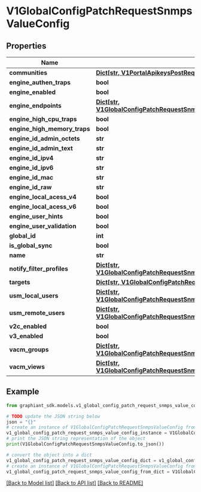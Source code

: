 # V1GlobalConfigPatchRequestSnmpsValueConfig


## Properties

Name | Type | Description | Notes
------------ | ------------- | ------------- | -------------
**communities** | [**Dict[str, V1PortalApikeysPostRequest]**](V1PortalApikeysPostRequest.md) |  | [optional] 
**engine_authen_traps** | **bool** |  | [optional] 
**engine_enabled** | **bool** |  | [optional] 
**engine_endpoints** | [**Dict[str, V1GlobalConfigPatchRequestSnmpsValueConfigEngineEndpointsValue]**](V1GlobalConfigPatchRequestSnmpsValueConfigEngineEndpointsValue.md) |  | [optional] 
**engine_high_cpu_traps** | **bool** |  | [optional] 
**engine_high_memory_traps** | **bool** |  | [optional] 
**engine_id_admin_octets** | **str** |  | [optional] 
**engine_id_admin_text** | **str** |  | [optional] 
**engine_id_ipv4** | **str** |  | [optional] 
**engine_id_ipv6** | **str** |  | [optional] 
**engine_id_mac** | **str** |  | [optional] 
**engine_id_raw** | **str** |  | [optional] 
**engine_local_acess_v4** | **bool** |  | [optional] 
**engine_local_acess_v6** | **bool** |  | [optional] 
**engine_user_hints** | **bool** |  | [optional] 
**engine_user_validation** | **bool** |  | [optional] 
**global_id** | **int** |  | [optional] 
**is_global_sync** | **bool** |  | [optional] 
**name** | **str** |  | [optional] 
**notify_filter_profiles** | [**Dict[str, V1GlobalConfigPatchRequestSnmpsValueConfigNotifyFilterProfilesValue]**](V1GlobalConfigPatchRequestSnmpsValueConfigNotifyFilterProfilesValue.md) |  | [optional] 
**targets** | [**Dict[str, V1GlobalConfigPatchRequestSnmpsValueConfigTargetsValue]**](V1GlobalConfigPatchRequestSnmpsValueConfigTargetsValue.md) |  | [optional] 
**usm_local_users** | [**Dict[str, V1GlobalConfigPatchRequestSnmpsValueConfigUsmLocalUsersValue]**](V1GlobalConfigPatchRequestSnmpsValueConfigUsmLocalUsersValue.md) |  | [optional] 
**usm_remote_users** | [**Dict[str, V1GlobalConfigPatchRequestSnmpsValueConfigUsmRemoteUsersValue]**](V1GlobalConfigPatchRequestSnmpsValueConfigUsmRemoteUsersValue.md) |  | [optional] 
**v2c_enabled** | **bool** |  | [optional] 
**v3_enabled** | **bool** |  | [optional] 
**vacm_groups** | [**Dict[str, V1GlobalConfigPatchRequestSnmpsValueConfigVacmGroupsValue]**](V1GlobalConfigPatchRequestSnmpsValueConfigVacmGroupsValue.md) |  | [optional] 
**vacm_views** | [**Dict[str, V1GlobalConfigPatchRequestSnmpsValueConfigVacmViewsValue]**](V1GlobalConfigPatchRequestSnmpsValueConfigVacmViewsValue.md) |  | [optional] 

## Example

```python
from graphiant_sdk.models.v1_global_config_patch_request_snmps_value_config import V1GlobalConfigPatchRequestSnmpsValueConfig

# TODO update the JSON string below
json = "{}"
# create an instance of V1GlobalConfigPatchRequestSnmpsValueConfig from a JSON string
v1_global_config_patch_request_snmps_value_config_instance = V1GlobalConfigPatchRequestSnmpsValueConfig.from_json(json)
# print the JSON string representation of the object
print(V1GlobalConfigPatchRequestSnmpsValueConfig.to_json())

# convert the object into a dict
v1_global_config_patch_request_snmps_value_config_dict = v1_global_config_patch_request_snmps_value_config_instance.to_dict()
# create an instance of V1GlobalConfigPatchRequestSnmpsValueConfig from a dict
v1_global_config_patch_request_snmps_value_config_from_dict = V1GlobalConfigPatchRequestSnmpsValueConfig.from_dict(v1_global_config_patch_request_snmps_value_config_dict)
```
[[Back to Model list]](../README.md#documentation-for-models) [[Back to API list]](../README.md#documentation-for-api-endpoints) [[Back to README]](../README.md)



